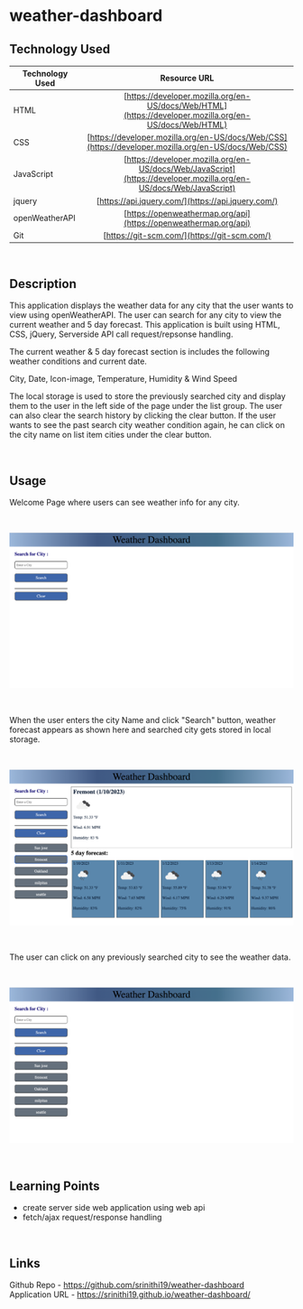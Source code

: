 # weather-dashboard

## Technology Used 

| Technology Used         | Resource URL           | 
| ------------- |:-------------:| 
| HTML    | [https://developer.mozilla.org/en-US/docs/Web/HTML](https://developer.mozilla.org/en-US/docs/Web/HTML) | 
| CSS     | [https://developer.mozilla.org/en-US/docs/Web/CSS](https://developer.mozilla.org/en-US/docs/Web/CSS)      |   
| JavaScript | [https://developer.mozilla.org/en-US/docs/Web/JavaScript](https://developer.mozilla.org/en-US/docs/Web/JavaScript) |
| jquery | [https://api.jquery.com/](https://api.jquery.com/)     |   
| openWeatherAPI | [https://openweathermap.org/api](https://openweathermap.org/api)     |   
| Git | [https://git-scm.com/](https://git-scm.com/)     |   


</br>

## Description 

This application displays the weather data for any city that the user wants to view using openWeatherAPI.
The user can search for any city to view the current weather and 5 day forecast. This application is built using HTML, CSS, jQuery, Serverside API call request/repsonse handling.

The current weather & 5 day forecast section is includes the following weather conditions and current date.

City, Date, Icon-image, Temperature, Humidity & Wind Speed

The local storage is used  to store the previously searched city and display them to the user in the left side of the page under the list group. The user can also clear the search history by clicking the clear  button. If the user wants to see the past search city weather condition again, he can click on the city name on list item cities under the clear  button.

<br />

## Usage 

Welcome Page where users can see weather info for any city.

<br/>

![Introduction Page](./assets/images/Homepage.png)

<br>

When the user enters the city Name and click "Search" button, weather forecast appears as shown here and searched city gets stored in local storage.

<br />

![weather forecase](./assets/images/weatherforecast.png)

<br />

The user can click on any previously searched city to see the weather data.

<br />

![local storage](./assets/images/localstorage.png)

<br />

## Learning Points 

* create server side web application using web api
* fetch/ajax request/response handling

<br />

## Links

Github Repo - https://github.com/srinithi19/weather-dashboard <br>
Application URL - https://srinithi19.github.io/weather-dashboard/
